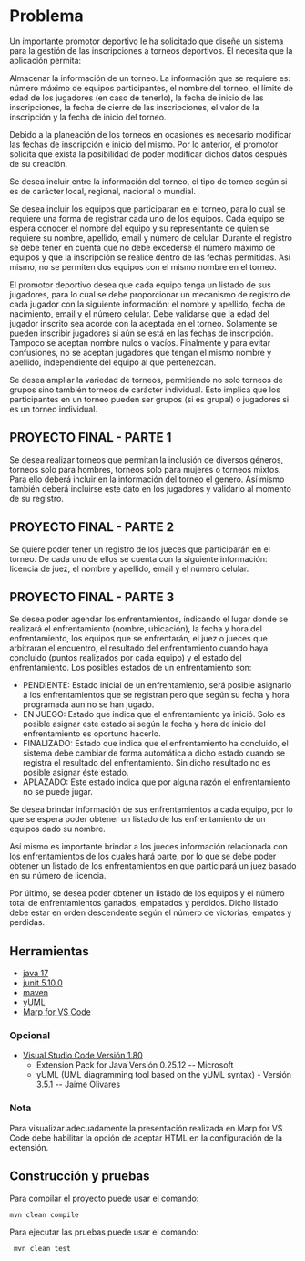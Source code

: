 # Problema

Un importante promotor deportivo le ha solicitado que diseñe un sistema para la gestión de las inscripciones a torneos deportivos. El necesita que la aplicación permita:

Almacenar la información de un torneo. La información que se requiere es: número máximo de equipos participantes, el nombre del torneo, el límite de edad de los jugadores (en caso de tenerlo), la fecha de inicio de las inscripciones, la fecha de cierre de las inscripciones, el valor de la inscripción y la fecha de inicio del torneo.

Debido a la planeación de los torneos en ocasiones es necesario modificar las fechas de inscripción e inicio del mismo. Por lo anterior, el promotor solicita que exista la posibilidad de poder modificar dichos datos después de su creación. 

Se desea incluir entre la información del torneo, el tipo de torneo según si es de carácter local, regional, nacional o mundial.

Se desea incluir los equipos que participaran en el torneo, para lo cual se requiere una forma de registrar cada uno de los equipos. Cada equipo se espera conocer el nombre del equipo y su representante de quien se requiere su nombre, apellido, email y número de celular. Durante el registro se debe tener en cuenta que no debe excederse el número máximo de equipos y que la inscripción se realice dentro de las fechas permitidas. Así mismo, no se permiten dos equipos con el mismo nombre en el torneo. 

El promotor deportivo desea que cada equipo tenga un listado de sus jugadores, para lo cual se debe proporcionar un mecanismo de registro de cada jugador con la siguiente información: el nombre y apellido, fecha de nacimiento, email y el número celular. Debe validarse que la edad del jugador inscrito sea acorde con la aceptada en el torneo. Solamente se pueden inscribir jugadores si aún se está en las fechas de inscripción. Tampoco se aceptan nombre nulos o vacíos. Finalmente y para evitar confusiones, no se aceptan jugadores que tengan el mismo nombre y apellido, independiente del equipo al que pertenezcan.

Se desea ampliar la variedad de torneos, permitiendo no solo torneos de grupos sino también torneos de carácter individual. Esto implica que los participantes en un torneo pueden ser grupos (si es grupal) o jugadores si es un torneo individual.

## PROYECTO FINAL - PARTE 1
Se desea realizar torneos que permitan la inclusión de diversos géneros, torneos solo para hombres, torneos solo para mujeres o torneos mixtos. Para ello deberá incluir en la información del torneo el genero. Así mismo también deberá incluirse este dato en los jugadores y validarlo al momento de su registro.

## PROYECTO FINAL - PARTE 2
Se quiere poder tener un registro de los jueces que participarán en el torneo. De cada uno de ellos se cuenta con la siguiente información:  licencia de juez, el nombre y apellido, email y el número celular.

## PROYECTO FINAL - PARTE 3

Se desea poder agendar los enfrentamientos, indicando el lugar donde se realizará el enfrentamiento (nombre, ubicación), la fecha y hora del enfrentamiento, los equipos que se enfrentarán, el juez o jueces que arbitraran el encuentro, el resultado del enfrentamiento cuando haya concluido (puntos realizados por cada equipo) y el estado del enfrentamiento. Los posibles estados de un enfrentamiento son:

- PENDIENTE: Estado inicial de un enfrentamiento, será posible asignarlo a los enfrentamientos que se registran pero que según su fecha y hora programada aun no se han jugado.
- EN JUEGO: Estado que indica que el enfrentamiento ya inició. Solo es posible asignar este estado si según la fecha y hora de inicio del enfrentamiento es oportuno hacerlo.
- FINALIZADO: Estado que indica que el enfrentamiento ha concluido, el sistema debe cambiar de forma automática a dicho estado cuando se registra el resultado del enfrentamiento. Sin dicho resultado no es posible asignar éste estado.
- APLAZADO: Este estado indica que por alguna razón el enfrentamiento no se puede jugar.

Se desea brindar información de sus enfrentamientos a cada equipo, por lo que se espera poder obtener un listado de los enfrentamiento de un equipos dado su nombre.

Así mismo es importante brindar a los jueces información relacionada con los enfrentamientos de los cuales hará parte, por lo que se debe poder obtener un listado de los enfrentamientos en que participará un juez basado en su número de licencia.

Por último, se desea poder obtener un listado de los equipos y el número total de enfrentamientos ganados, empatados y perdidos. Dicho listado debe estar en orden descendente según el número de victorias, empates y perdidas.

## Herramientas

- [java 17](https://adoptium.net/es)
- [junit 5.10.0](https://mvnrepository.com/artifact/org.junit.jupiter/junit-jupiter-api/5.10.0)
- [maven](https://maven.apache.org)
- [yUML](https://yuml.me)
- [Marp for VS Code](https://marp.app)

### Opcional

- [Visual Studio Code Versión 1.80](https://code.visualstudio.com/)
    - Extension Pack for Java Versión 0.25.12 -- Microsoft
    - yUML (UML diagramming tool based on the yUML syntax) - Versión 3.5.1 -- Jaime Olivares

### Nota
Para visualizar adecuadamente la presentación realizada en Marp for VS Code debe habilitar la opción de aceptar HTML en la configuración de la extensión.

## Construcción y pruebas

Para compilar el proyecto puede usar el comando:

```shell
mvn clean compile
```

Para ejecutar las pruebas puede usar el comando: 

```shell
 mvn clean test
```

